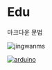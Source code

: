 # Edu

마크다운 문법


![jingwanms](http://cfs7.tistory.com/upload_control/download.blog?fhandle=YmxvZzgyMzM1QGZzNy50aXN0b3J5LmNvbTovYXR0YWNoLzAvMDYwMDAwMDAwMDAwLmpwZw%3D%3D)


[
![arduino](http://cfs7.tistory.com/upload_control/download.blog?fhandle=YmxvZzgyMzM1QGZzNy50aXN0b3J5LmNvbTovYXR0YWNoLzAvMDYwMDAwMDAwMDAwLmpwZw%3D%3D)
](https://youtu.be/2igPl-MTfTQ)

